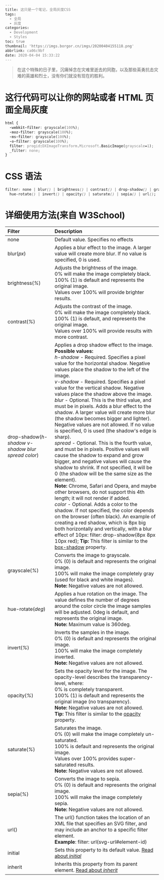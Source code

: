 ```yaml
---
title: 这只是一个笔记，全局灰度CSS
tags:
  - 全局
  - 灰度
categories:
  - Development
  - Styles
toc: true
thumbnail: 'https://imgs.borgor.cn/imgs/20200404155118.png'
abbrlink: ca06c9bf
date: 2020-04-04 15:33:22
---
```


> 在这个特殊的日子里，沉痛悼念在灾难里逝去的同胞，以及那些英勇抗击灾难的英雄和烈士，没有你们就没有现在的胜利。

# 这行代码可以让你的网站或者 HTML 页面全局灰度

```css
html {
  -webkit-filter: grayscale(100%);
  -moz-filter: grayscale(100%);
  -ms-filter: grayscale(100%);
  -o-filter: grayscale(100%);
  filter: progid:DXImageTransform.Microsoft.BasicImage(grayscale=1);
  _filter: none;
}
```

<!-- more -->

# CSS 语法

```css
filter: none | blur() | brightness() | contrast() | drop-shadow() | grayscale() |
  hue-rotate() | invert() | opacity() | saturate() | sepia() | url();
```

# 详细使用方法(来自 W3School)

| Filter                                             | Description                                                  |
| :------------------------------------------------- | :----------------------------------------------------------- |
| none                                               | Default value. Specifies no effects                          |
| blur(_px_)                                         | Applies a blur effect to the image. A larger value will create more blur. If no value is specified, 0 is used. |
| brightness(_%_)                                    | Adjusts the brightness of the image.<br />0% will make the image completely black. <br />100% (1) is default and represents the original image. <br />Values over 100% will provide brighter results. |
| contrast(_%_)                                      | Adjusts the contrast of the image. <br />0% will make the image completely black. <br />100% (1) is default, and represents the original image. <br />Values over 100% will provide results with more contrast. |
| drop-shadow(_h-shadow v-shadow blur spread color_) | Applies a drop shadow effect to the image. <br />**Possible values:** <br />_h-shadow_ - Required. Specifies a pixel value for the horizontal shadow. Negative values place the shadow to the left of the image. <br />_v-shadow_ - Required. Specifies a pixel value for the vertical shadow. Negative values place the shadow above the image. <br />_blur_ - Optional. This is the third value, and must be in pixels. Adds a blur effect to the shadow. A larger value will create more blur (the shadow becomes bigger and lighter). Negative values are not allowed. If no value is specified, 0 is used (the shadow's edge is sharp). <br />_spread_ - Optional. This is the fourth value, and must be in pixels. Positive values will cause the shadow to expand and grow bigger, and negative values will cause the shadow to shrink. If not specified, it will be 0 (the shadow will be the same size as the element). <br />**Note:** Chrome, Safari and Opera, and maybe other browsers, do not support this 4th length; it will not render if added. <br />_color_ - Optional. Adds a color to the shadow. If not specified, the color depends on the browser (often black). An example of creating a red shadow, which is 8px big both horizontally and vertically, with a blur effect of 10px: filter: drop-shadow(8px 8px 10px red); **Tip:** This filter is similar to the [box-shadow](https://www.w3schools.com/cssref/css3_pr_box-shadow.asp) property. |
| grayscale(_%_)                                     | Converts the image to grayscale. <br />0% (0) is default and represents the original image. <br />100% will make the image completely gray (used for black and white images). <br />**Note:** Negative values are not allowed. |
| hue-rotate(_deg_)                                  | Applies a hue rotation on the image. The value defines the number of degrees around the color circle the image samples will be adjusted. 0deg is default, and represents the original image. <br />**Note:** Maximum value is 360deg. |
| invert(_%_)                                        | Inverts the samples in the image. <br />0% (0) is default and represents the original image. <br />100% will make the image completely inverted. <br />**Note:** Negative values are not allowed. |
| opacity(_%_)                                       | Sets the opacity level for the image. The opacity-level describes the transparency-level, where: <br />0% is completely transparent. <br />100% (1) is default and represents the original image (no transparency). <br />**Note:** Negative values are not allowed. <br />**Tip:** This filter is similar to the [opacity](https://www.w3schools.com/cssref/css3_pr_opacity.asp) property. |
| saturate(*%*)                                      | Saturates the image.  <br />0% (0) will make the image completely un-saturated. <br />100% is default and represents the original image. <br />Values over 100% provides super-saturated results.  <br />**Note:** Negative values are not allowed. |
| sepia(*%*)                                         | Converts the image to sepia.  <br />0% (0) is default and represents the original image. <br />100% will make the image completely sepia.  <br />**Note:** Negative values are not allowed. |
| url()                                              | The url() function takes the location of an XML file that specifies an SVG filter, and may include an anchor to a specific filter element. <br />**Example**:  filter: url(svg-url#element-id) |
| initial                                            | Sets this property to its default value. [Read about *initial*](https://www.w3schools.com/cssref/css_initial.asp) |
| inherit                                            | Inherits this property from its parent element. [Read about *inherit*](https://www.w3schools.com/cssref/css_inherit.asp) |



<style>
html {
  -webkit-filter: grayscale(100%);
  -moz-filter: grayscale(100%);
  -ms-filter: grayscale(100%);
  -o-filter: grayscale(100%);
  filter: progid:DXImageTransform.Microsoft.BasicImage(grayscale=1);
  _filter: none;
}
</style>
